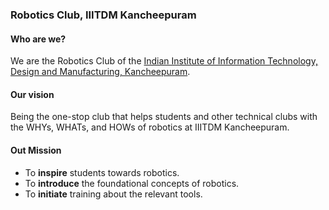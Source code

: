 ### Robotics Club, IIITDM Kancheepuram

#### Who are we?
We are the Robotics Club of the [Indian Institute of Information Technology, Design and Manufacturing, Kancheepuram](https://www.iiitdm.ac.in).

#### Our vision
Being the one-stop club that helps students and other technical clubs with the WHYs, WHATs, and HOWs of robotics at IIITDM Kancheepuram.

#### Out Mission
- To **inspire** students towards robotics.
- To **introduce** the foundational concepts of robotics.
- To **initiate** training about the relevant tools.

<!-- ![Robotics club logo](./Color.png) --> 

